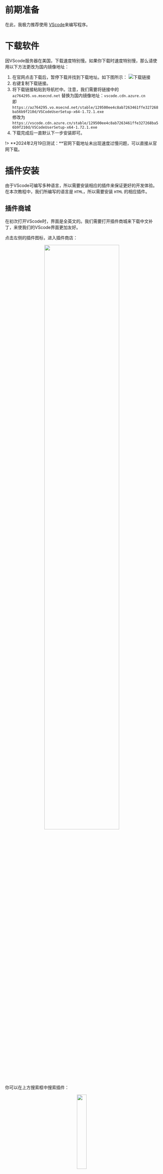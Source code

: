 # 前期准备

在此，我极力推荐使用 [VScode](https://code.visualstudio.com/)来编写程序。

# 下载软件

因VScode服务器在美国，下载速度特别慢。如果你下载时速度特别慢，那么请使用以下方法更改为国内镜像地址：

1. 在官网点击下载后，暂停下载并找到下载地址。如下图所示：
![下载链接](https://s11.ax1x.com/2024/02/19/pFJqzQI.png)
2. 右键复制下载链接。
3. 将下载链接粘贴到导航栏中。注意，我们需要将链接中的 `az764295.vo.msecnd.net` 替换为国内镜像地址：`vscode.cdn.azure.cn`  
即 `https://az764295.vo.msecnd.net/stable/129500ee4c8ab7263461ffe327268ba56b9f210d/VSCodeUserSetup-x64-1.72.1.exe`  
修改为 `https://vscode.cdn.azure.cn/stable/129500ee4c8ab7263461ffe327268ba56b9f210d/VSCodeUserSetup-x64-1.72.1.exe`
4. 下载完成后一直默认下一步安装即可。

!> **2024年2月19日测试：**官网下载地址未出现速度过慢问题，可以直接从官网下载。

# 插件安装

由于VScode可编写多种语言，所以需要安装相应的插件来保证更好的开发体验。  
在本次教程中，我们所编写的语言是 `HTML`，所以需要安装 `HTML` 的相应插件。

## 插件商城
在初次打开VScode时，界面是全英文的。我们需要打开插件商城来下载中文补丁，来使我们的VScode界面更加友好。

点击左侧的插件图标，进入插件商店：

<div align="center">
    <img src="https://s11.ax1x.com/2024/02/19/pFJOe4e.jpg" width="70%">
</div>

你可以在上方搜索框中搜索插件：

<div align="center">
    <img src="https://s11.ax1x.com/2024/02/19/pFJLwTO.png" width="25%">
</div>

在搜索到插件后点击 `安装` 或 `install` 即可。

## Chinese (Simplified)

此插件可以将VScode界面汉化，以保证你更好的开发体验。在安装完毕后，根据**右下角**提示重启VScode即可。

<div align="center">
    <img src="https://s11.ax1x.com/2024/02/19/pFJLLn0.png" width="70%">
</div>

## Auto Rename Tag

此插件可以自动修改标签名，在修改开始标签时，结束标签也会一同更改。

<div align="center">
    <img src="https://s11.ax1x.com/2024/02/19/pFJLbXq.png" width="70%">
</div>

## Auto Close Tag

此插件可以自动闭合标签，在打出开始标签后会自动跟上结束标签，避免了手动闭合标签的麻烦。

<div align="center">
    <img src="https://s11.ax1x.com/2024/02/19/pFJLHcn.png" width="70%">
</div>

## Live Server

此插件可以在保存代码的时候自动刷新网页预览，方便我们进行预览，也养成了随手 <kbd>**Ctrl**</kbd> **+** <kbd>**S**</kbd> 保存的习惯。

<div align="center">
    <img src="https://s11.ax1x.com/2024/02/19/pFJL71s.png" width="70%">
</div>

## Prettier

此插件可以自动格式化代码，使代码更加规范。

!> 注意！此插件<font style="color:#ff6666;font-weight: bold;">非常不推荐</font>初学者使用。在刚开始学习时，我们必须自己熟练掌握代码的格式化，而不是借助插件。

<div align="center">
    <img src="https://s11.ax1x.com/2024/02/19/pFJLTpj.png" width="70%">
</div>

安装好这个插件后，我们需要做几个简单的设置才能使此插件生效。

按下 <kbd>**Ctrl**</kbd> **+** <kbd>**,**</kbd> 或点击左下角小齿轮打开设置。

依次点击 `文本编辑器` > `格式化` > `Formate On Save`。

<div align="center">
    <img src="https://s11.ax1x.com/2024/02/19/pFJOZND.png" width="70%">
</div>

设置完后，回到VScode界面，打开任意一个html文件，右键空白处，选择 `使用…格式化文档`。

<div align="center">
    <img src="https://s11.ax1x.com/2024/02/19/pFJOlut.png" width="70%">
</div>

然后选择 `配置默认格式化程序…` > `Prettier - Code formatter` 即可完成设置。

<div align="center">
    <img src="https://s11.ax1x.com/2024/02/19/pFJOJUS.png" width="70%">
</div>

?> 现在，当你按下 <kbd>**Ctrl**</kbd> **+** <kbd>**S**</kbd> 时，代码就会自动格式化啦~

!> 注意，新手学习期间，不建议安装形形色色的插件。前文所介绍的5个插件足矣。

# VScode 快捷键

## 快速复制一行

将光标移至需要复制的行，按下如下快捷键即可复制：  
<font style="color:#42b983;font-weight: bold;">快捷键：</font><kbd>**Shift**</kbd> **+** <kbd>**alt**</kbd> **+** <kbd>**↑**</kbd> / <kbd>**↓**</kbd>

<div align="center">
    <img src="https://pic.imgdb.cn/item/65d24e029f345e8d03ce3ae8.gif">
</div>

## 选定多个相同的单词

<font style="color:#42b983;font-weight: bold;">快捷键：</font><kbd>**Ctrl**</kbd> **+** <kbd>**D**</kbd>
先双击选定一个单词，然后按下 <kbd>**Ctrl**</kbd> **+** <kbd>**D**</kbd> 可以往下依次选择相同的单词。这样同时修改相同的单词就非常方便。

<div align="center">
    <img src="https://pic.imgdb.cn/item/65d24e029f345e8d03ce3a91.gif">
</div>

## 添加多个光标

<font style="color:#42b983;font-weight: bold;">快捷键：</font><kbd>**Ctrl**</kbd> **+** <kbd>**Alt**</kbd> **+** <kbd>**↑**</kbd> / <kbd>**↓**</kbd>

<div align="center">
    <img src="https://pic.imgdb.cn/item/65d24e029f345e8d03ce3b18.gif" width="50%">
</div>

## 选择某个区块

可以选择一个区块进行操作。  
<font style="color:#42b983;font-weight: bold;">快捷键：</font><kbd>**Shift**</kbd> **+** <kbd>**Alt**</kbd> **+** <kbd>**拖动鼠标**</kbd>

<div align="center">
    <img src="https://pic.imgdb.cn/item/65d24e029f345e8d03ce39b9.gif">
</div>